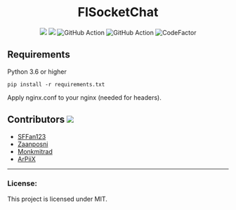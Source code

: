 <h1 align="center">FISocketChat</h1>
<p align="center">
  <a href="https://github.com/FI18-Trainees/FISocketChat/blob/dev/LICENSE"><img src="https://img.shields.io/github/license/FI18-    Trainees/FISocketChat.svg"/></a>
  <img src="http://hits.dwyl.io/FI18-Trainees/FISocketChat.svg)](http://hits.dwyl.io/FI18-Trainees/FISocketChat"/>
  <img src="https://github.com/FI18-Trainees/FISocketChat/workflows/BasicCheckup/badge.svg" alt="GitHub Action"/>
  <img src="https://github.com/FI18-Trainees/FISocketChat/workflows/UnitTestSockets/badge.svg" alt="GitHub Action"/>
  <img src="https://www.codefactor.io/repository/github/fi18-trainees/fisocketchat/badge" alt="CodeFactor"/>
</p>

## Requirements

Python 3.6 or higher

```
pip install -r requirements.txt
```
Apply nginx.conf to your nginx (needed for headers).

## Contributors <img src="https://img.shields.io/badge/contributions-welcome-brightgreen.svg?style=flat"/>
- <a href="https://github.com/SFFan123">SFFan123</a>
- <a href="https://github.com/zaanposni">Zaanposni</a>
- <a href="https://github.com/Monkmitrad">Monkmitrad</a>
- <a href="https://github.com/ArPiiX">ArPiiX</a>
<hr />

### License:

This project is licensed under MIT.
